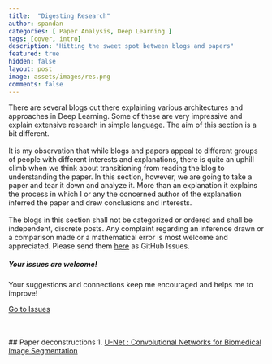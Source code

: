 ```yaml
---
title:  "Digesting Research"
author: spandan
categories: [ Paper Analysis, Deep Learning ]
tags: [cover, intro]
description: "Hitting the sweet spot between blogs and papers"
featured: true
hidden: false
layout: post
image: assets/images/res.png
comments: false
---
```

<div class="row">
<div class="col-md-8 pr-5">
There are several blogs out there explaining various architectures and approaches in Deep Learning. Some of these are very impressive and explain extensive research in simple language. The aim of this section is a bit different. 
<br><br>
It is my observation that while blogs and papers appeal to different groups of people with different interests and explanations, there is quite an uphill climb when we think about transitioning from reading the blog to understanding the paper. In this section, however, we are going to take a paper and tear it down and analyze it. More than an explanation it explains the process in which I or any the concerned author of the explanation inferred the paper and drew conclusions and interests. 
<br><br>
The blogs in this section shall not be categorized or ordered and shall be independent, discrete posts. Any complaint regarding an inference drawn or a comparison made or a mathematical error is most welcome and appreciated. Please send them <a href="https://github.com/spandanji/spandanji.github.io/issues">here</a> as GitHub Issues. 
</div>

<div class="col-md-4">

<div class="sticky-top sticky-top-80">
<h5>Your issues are welcome!</h5>

<p>Your suggestions and connections keep me encouraged and helps me to improve!
<!-- <a target="_blank" href="https://github.com/wowthemesnet/mediumish-theme-jekyll">Mediumish <i class="fab fa-github"></i></a>.-->
</p> 

<a target="_blank" href="https://github.com/spandanji/spandanji.github.io/issues" class="btn btn-danger">Go to Issues</a> 

</div>
</div>
</div>
<br>
<br>
## Paper deconstructions
1. <a href="https://spandanji.github.io//Pap1-UNET/">U-Net : Convolutional Networks for Biomedical Image Segmentation</a>

